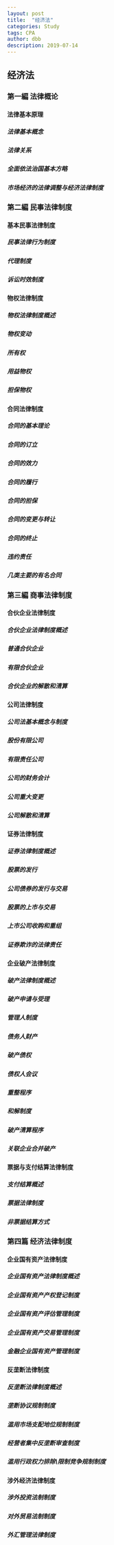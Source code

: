```yaml
---
layout: post
title:  "经济法"
categories: Study
tags: CPA
author: dbb
description: 2019-07-14
---
```


## 经济法

### 第一編 法律概论

#### 法律基本原理

##### 法律基本概念

##### 法律关系

##### 全面依法治国基本方略

##### 市场经济的法律调整与经济法律制度

### 第二編 民事法律制度

#### 基本民事法律制度

##### 民事法律行为制度

##### 代理制度

##### 诉讼时效制度

#### 物权法律制度

##### 物权法律制度概述

##### 物权变动

##### 所有权

##### 用益物权

##### 担保物权

#### 合同法律制度

##### 合同的基本理论

##### 合同的订立

##### 合同的效力

##### 合同的履行

##### 合同的担保

##### 合同的变更与转让

##### 合同的终止

##### 违约责任

##### 几类主要的有名合同

### 第三編 商事法律制度

#### 合伙企业法律制度

##### 合伙企业法律制度概述

##### 普通合伙企业

##### 有限合伙企业

##### 合伙企业的解散和清算

#### 公司法律制度

##### 公司法基本概念与制度

##### 股份有限公司

##### 有限责任公司

##### 公司的财务会计

##### 公司重大变更

##### 公司解散和清算

#### 证券法律制度

##### 证券法律制度概述

##### 股票的发行

##### 公司债券的发行与交易

##### 股票的上市与交易

##### 上市公司收购和重组

##### 证券欺诈的法律责任

#### 企业破产法律制度

##### 破产法律制度概述

##### 破产申请与受理

##### 管理人制度

##### 债务人财产

##### 破产债权

##### 债权人会议

##### 重整程序

##### 和解制度

##### 破产清算程序

##### 关联企业合并破产

#### 票据与支付结算法律制度

##### 支付结算概述

##### 票据法律制度

##### 非票据结算方式

### 第四篇 经济法律制度

#### 企业国有资产法律制度

##### 企业国有资产法律制度概述

##### 企业国有资产产权登记制度

##### 企业国有资产评估管理制度

##### 企业国有资产交易管理制度

##### 金融企业国有资产管理制度

#### 反垄断法律制度

##### 反垄断法律制度概述

##### 垄断协议规制制度

##### 滥用市场支配地位规制制度

##### 经营者集中反垄断审查制度

##### 滥用行政权力排除\限制竞争规制制度

#### 涉外经济法律制度

##### 涉外投资法制制度

##### 对外贸易法制制度

##### 外汇管理法律制度
